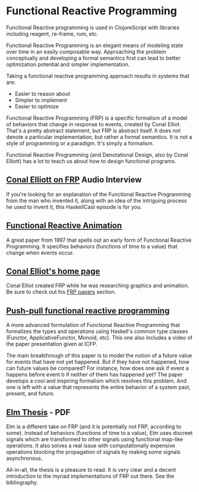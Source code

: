 # Functional Reactive Programming
Functional Reactive programming is used in ClojureScript with libraries including reagent, re-frame, rum, etc.

Functional Reactive Programming is an elegant means of modeling state over time in an easily composable way. Approaching the problem conceptually and developing a formal semantics first can lead to better optimization potential and simpler implementation.

Taking a functional reactive programming approach results in systems that are:
* Easier to reason about
* Simpler to implement
* Easier to optimize

Functional Reactive Programming (FRP) is a specific formalism of a model of behaviors that change in response to events, created by Conal Elliot. That's a pretty abstract statement, but FRP is abstract itself. It does not denote a particular implementation, but rather a formal semantics. It is not a style of programming or a paradigm. It's simply a formalism.

Functional Reactive Programming (and Denotational Design, also by Conal Elliott) has a lot to teach us about how to design functional programs.


## [Conal Elliott on FRP](http://www.haskellcast.com/episode/009-conal-elliott-on-frp-and-denotational-design/) Audio Interview

If you're looking for an explanation of the Functional Reactive Programming from the man who invented it, along with an idea of the intriguing process he used to invent it, this HaskellCast episode is for you.


## [Functional Reactive Animation](http://conal.net/papers/icfp97/)
A great paper from 1997 that spells out an early form of Functional Reactive Programming. It specifies behaviors (functions of time to a value) that change when events occur.


## [Conal Elliot's home page](http://conal.net/)

Conal Elliot created FRP while he was researching graphics and animation. Be sure to check out his [FRP papers](http://conal.net/papers/frp.html) section.


## [Push-pull functional reactive programming](http://conal.net/papers/push-pull-frp/)

A more advanced formulation of Functional Reactive Programming that formalizes the types and operations using Haskell's common type classes (Functor, ApplicativeFunctor, Monoid, etc). This one also includes a video of the paper presentation given at ICFP.

The main breakthrough of this paper is to model the notion of a future value for events that have not yet happened. But if they have not happened, how can future values be compared? For instance, how does one ask if event a happens before event b if neither of them has happened yet? The paper develops a cool and inspiring formalism which resolves this problem. And one is left with a value that represents the entire behavior of a system past, present, and future.


## [Elm Thesis](https://www.seas.harvard.edu/sites/default/files/files/archived/Czaplicki.pdf) - PDF

Elm is a different take on FRP (and it is potentially not FRP, according to some). Instead of behaviors (functions of time to a value), Elm uses discreet signals which are transformed to other signals using functional map-like operations. It also solves a real issue with computationally expensive operations blocking the propagation of signals by making some signals asynchronous.

All-in-all, the thesis is a pleasure to read. It is very clear and a decent introduction to the myriad implementations of FRP out there. See the bibliography.
